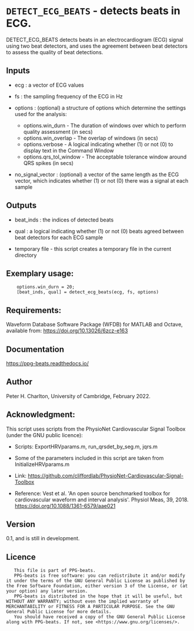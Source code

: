 # `DETECT_ECG_BEATS` - detects beats in ECG.
DETECT_ECG_BEATS detects beats in an electrocardiogram (ECG) signal
using two beat detectors, and uses the agreement between beat detectors to
assess the quality of beat detections.

##  Inputs
+   ecg : a vector of ECG values
    
+   fs : the sampling frequency of the ECG in Hz
    
+   options : (optional) a structure of options which determine the settings used for the analysis:
    
     - options.win_durn       - The duration of windows over which to perform quality assessment (in secs)
     - options.win_overlap    - The overlap of windows (in secs)
     - options.verbose        - A logical indicating whether (1) or not (0) to display text in the Command Window
     - options.qrs_tol_window - The acceptable tolerance window around QRS spikes (in secs)
    
+   no_signal_vector : (optional) a vector of the same length as the ECG vector, which indicates whether (1) or not (0) there was a signal at each sample
    
##  Outputs
+   beat_inds : the indices of detected beats
    
+   qual : a logical indicating whether (1) or not (0) beats agreed between beat detectors for each ECG sample 
    
+   temporary file - this script creates a temporary file in the current directory
    
##  Exemplary usage:
        options.win_durn = 20;
        [beat_inds, qual] = detect_ecg_beats(ecg, fs, options)
    
##  Requirements:
Waveform Database Software Package (WFDB) for MATLAB and Octave, available from:
<https://doi.org/10.13026/6zcz-e163>

##  Documentation
<https://ppg-beats.readthedocs.io/>

##  Author
Peter H. Charlton, University of Cambridge, February 2022.

##  Acknowledgment:
This script uses scripts from the PhysioNet Cardiovascular Signal Toolbox (under the GNU public licence):

+   Scripts: ExportHRVparams.m, run_qrsdet_by_seg.m, jqrs.m
    
+   Some of the parameters included in this script are taken from InitializeHRVparams.m
    
+   Link: <https://github.com/cliffordlab/PhysioNet-Cardiovascular-Signal-Toolbox>
    
+   Reference: Vest et al. 'An open source benchmarked toolbox for cardiovascular waveform and interval analysis'. Physiol Meas, 39, 2018. <https://doi.org/10.1088/1361-6579/aae021> 
    
##  Version
0.1, and is still in development.

##  Licence
       This file is part of PPG-beats.
       PPG-beats is free software: you can redistribute it and/or modify it under the terms of the GNU General Public License as published by the Free Software Foundation, either version 3 of the License, or (at your option) any later version.
       PPG-beats is distributed in the hope that it will be useful, but WITHOUT ANY WARRANTY; without even the implied warranty of MERCHANTABILITY or FITNESS FOR A PARTICULAR PURPOSE. See the GNU General Public License for more details.
       You should have received a copy of the GNU General Public License along with PPG-beats. If not, see <https://www.gnu.org/licenses/>.
